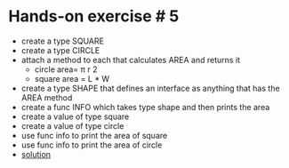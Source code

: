 # Hands-on exercise # 5

* create a type SQUARE
* create a type CIRCLE
* attach a method to each that calculates AREA and returns it
  * circle area= π r 2
  * square area = L * W
* create a type SHAPE that defines an interface as anything that has the AREA method
* create a func INFO which takes type shape and then prints the area
* create a value of type square
* create a value of type circle
* use func info to print the area of square
* use func info to print the area of circle
* [solution](https://play.golang.org/p/NGGikHNvHv)
